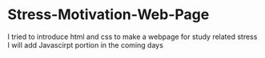 # Stress-Motivation-Web-Page
I tried to introduce html and css to make a webpage for study related stress
I will add Javascirpt portion in the coming days
